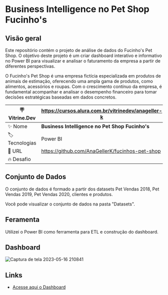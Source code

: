 # Business Intelligence no Pet Shop Fucinho's

## Visão geral
Este repositório contém o projeto de análise de dados do Fucinho's Pet Shop. O objetivo deste projeto é um criar dashboard interativo e informativo no Power BI para visualizar e analisar o faturamento da empresa a partir de diferentes perspectivas.

O Fucinho's Pet Shop é uma empresa fictícia especializada em produtos de animais de estimação, oferecendo uma ampla gama de produtos, como alimentos, acessórios e roupas. Com o crescimento contínuo da empresa, é fundamental acompanhar e analisar o desempenho financeiro para tomar decisões estratégicas baseadas em dados concretos.

| :placard: Vitrine.Dev | https://cursos.alura.com.br/vitrinedev/anageller-k    |
| -------------  | --- |
| :sparkles: Nome        | **Business Intelligence no Pet Shop Fucinho's**
| :label: Tecnologias | Power BI
| :rocket: URL         | https://github.com/AnaGellerK/fucinhos-pet-shop
| :fire: Desafio     | 

## Conjunto de Dados
O conjunto de dados é formado a partir dos datasets Pet Vendas 2018, Pet Vendas 2019, Pet Vendas 2020, clientes e produtos.

Você pode visualizar o conjunto de dados na pasta "Datasets".

## Feramenta 
Utilizei o Power BI como ferramenta para ETL e construção do dashboard.

## Dashboard
![Captura de tela 2023-05-16 210841](https://github.com/AnaGellerK/fucinhos-pet-shop/assets/121059249/e79aef92-213e-4008-b517-b960240476c1)


## Links

- [Acesse aqui o Dashboard](https://app.powerbi.com/view?r=eyJrIjoiZWJkYWEzNTQtZDM0Yi00ZjZjLThjNTUtNGNjNDg0ZWYxNWFiIiwidCI6ImY3OWY0MGQzLWQwNjQtNDRlNi04MDZkLTRlNTM0MjA2ZGI0YSJ9)
